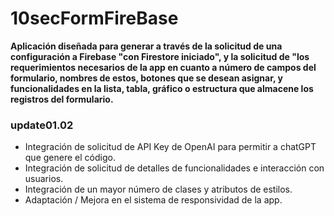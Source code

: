 # 10secFormFireBase
**Aplicación diseñada para generar a través de la solicitud de una configuración a Firebase "con Firestore iniciado", y la solicitud de "los requerimientos necesarios de la app en cuanto a número de campos del formulario, nombres de estos, botones que se desean asignar, y funcionalidades en la lista, tabla, gráfico o estructura que almacene los registros del formulario.**

### update01.02 
* Integración de solicitud de API Key de OpenAI para permitir a chatGPT que genere el código.
* Integración de solicitud de detalles de funcionalidades e interacción con usuarios.
* Integración de un mayor número de clases y atributos de estilos.
* Adaptación / Mejora en el sistema de responsividad de la app.
